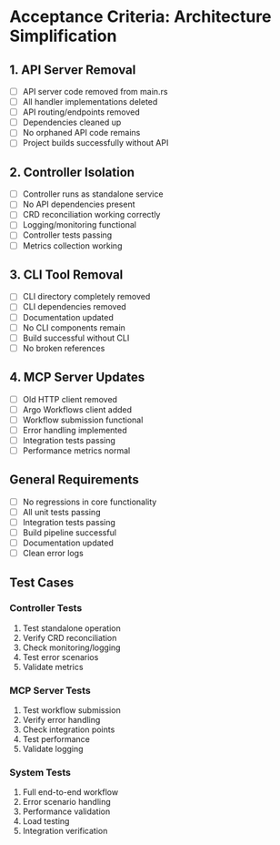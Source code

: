 # Acceptance Criteria: Architecture Simplification

## 1. API Server Removal
- [ ] API server code removed from main.rs
- [ ] All handler implementations deleted
- [ ] API routing/endpoints removed
- [ ] Dependencies cleaned up
- [ ] No orphaned API code remains
- [ ] Project builds successfully without API

## 2. Controller Isolation
- [ ] Controller runs as standalone service
- [ ] No API dependencies present
- [ ] CRD reconciliation working correctly
- [ ] Logging/monitoring functional
- [ ] Controller tests passing
- [ ] Metrics collection working

## 3. CLI Tool Removal
- [ ] CLI directory completely removed
- [ ] CLI dependencies removed
- [ ] Documentation updated
- [ ] No CLI components remain
- [ ] Build successful without CLI
- [ ] No broken references

## 4. MCP Server Updates
- [ ] Old HTTP client removed
- [ ] Argo Workflows client added
- [ ] Workflow submission functional
- [ ] Error handling implemented
- [ ] Integration tests passing
- [ ] Performance metrics normal

## General Requirements
- [ ] No regressions in core functionality
- [ ] All unit tests passing
- [ ] Integration tests passing
- [ ] Build pipeline successful
- [ ] Documentation updated
- [ ] Clean error logs

## Test Cases

### Controller Tests
1. Test standalone operation
2. Verify CRD reconciliation
3. Check monitoring/logging
4. Test error scenarios
5. Validate metrics

### MCP Server Tests
1. Test workflow submission
2. Verify error handling
3. Check integration points
4. Test performance
5. Validate logging

### System Tests
1. Full end-to-end workflow
2. Error scenario handling
3. Performance validation
4. Load testing
5. Integration verification